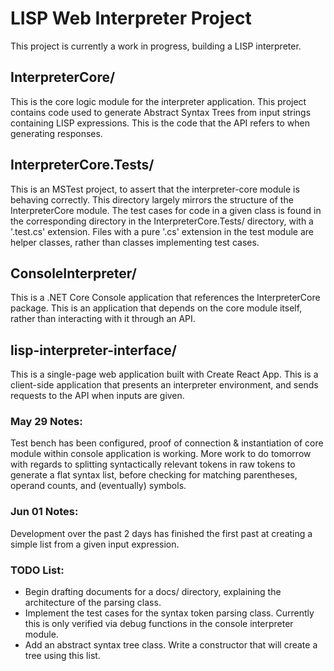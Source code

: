 # LISP Web Interpreter Project

This project is currently a work in progress, building a LISP interpreter.

## InterpreterCore/

This is the core logic module for the interpreter application. This project
contains code used to generate Abstract Syntax Trees from input strings
containing LISP expressions. This is the code that the API refers to when
generating responses.

## InterpreterCore.Tests/

This is an MSTest project, to assert that the interpreter-core module is
behaving correctly. This directory largely mirrors the structure of the
InterpreterCore module. The test cases for code in a given class is found
in the corresponding directory in the InterpreterCore.Tests/ directory, with
a '.test.cs' extension. Files with a pure '.cs' extension in the test module
are helper classes, rather than classes implementing test cases.

## ConsoleInterpreter/

This is a .NET Core Console application that references the InterpreterCore
package. This is an application that depends on the core module itself, rather
than interacting with it through an API.

## lisp-interpreter-interface/

This is a single-page web application built with Create React App. This is
a client-side application that presents an interpreter environment, and sends
requests to the API when inputs are given.

### May 29 Notes:

Test bench has been configured, proof of connection & instantiation of core module within console application is working. More work to do tomorrow with regards to splitting syntactically relevant tokens in raw tokens to generate a flat syntax list, before checking for matching parentheses, operand counts, and (eventually) symbols.

### Jun 01 Notes:

Development over the past 2 days has finished the first past at creating a
simple list from a given input expression.


### TODO List:
*  Begin drafting documents for a docs/ directory, explaining the architecture of the parsing class.
*  Implement the test cases for the syntax token parsing class. Currently this is only verified via debug functions in the console interpreter module.
*  Add an abstract syntax tree class. Write a constructor that will create a tree using this list.
